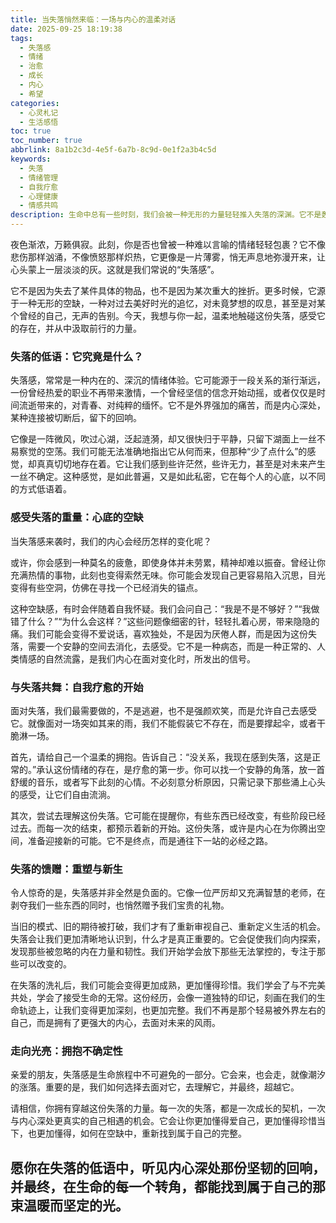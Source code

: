 ```yaml
---
title: 当失落悄然来临：一场与内心的温柔对话
date: 2025-09-25 18:19:38
tags:
  - 失落感
  - 情绪
  - 治愈
  - 成长
  - 内心
  - 希望
categories:
  - 心灵札记
  - 生活感悟
toc: true
toc_number: true
abbrlink: 8a1b2c3d-4e5f-6a7b-8c9d-0e1f2a3b4c5d
keywords:
  - 失落
  - 情绪管理
  - 自我疗愈
  - 心理健康
  - 情感共鸣
description: 生命中总有一些时刻，我们会被一种无形的力量轻轻推入失落的深渊。它不是轰轰烈烈的悲伤，而是一种悄无声息的空缺，一种对过去、对期待、对某个部分的自己无声的告别。这篇文章，想与你一同走入这份失落，感受它的重量，并最终，在它的缝隙中，找到那束属于自己的微光。
---
```


夜色渐浓，万籁俱寂。此刻，你是否也曾被一种难以言喻的情绪轻轻包裹？它不像悲伤那样汹涌，不像愤怒那样炽热，它更像是一片薄雾，悄无声息地弥漫开来，让心头蒙上一层淡淡的灰。这就是我们常说的“失落感”。

它不是因为失去了某件具体的物品，也不是因为某次重大的挫折。更多时候，它源于一种无形的空缺，一种对过去美好时光的追忆，对未竟梦想的叹息，甚至是对某个曾经的自己，无声的告别。今天，我想与你一起，温柔地触碰这份失落，感受它的存在，并从中汲取前行的力量。

### 失落的低语：它究竟是什么？

失落感，常常是一种内在的、深沉的情绪体验。它可能源于一段关系的渐行渐远，一份曾经热爱的职业不再带来激情，一个曾经坚信的信念开始动摇，或者仅仅是时间流逝带来的，对青春、对纯粹的缅怀。它不是外界强加的痛苦，而是内心深处，某种连接被切断后，留下的回响。

它像是一阵微风，吹过心湖，泛起涟漪，却又很快归于平静，只留下湖面上一丝不易察觉的空荡。我们可能无法准确地指出它从何而来，但那种“少了点什么”的感觉，却真真切切地存在着。它让我们感到些许茫然，些许无力，甚至是对未来产生一丝不确定。这种感觉，是如此普遍，又是如此私密，它在每个人的心底，以不同的方式低语着。

### 感受失落的重量：心底的空缺

当失落感来袭时，我们的内心会经历怎样的变化呢？

或许，你会感到一种莫名的疲惫，即使身体并未劳累，精神却难以振奋。曾经让你充满热情的事物，此刻也变得索然无味。你可能会发现自己更容易陷入沉思，目光变得有些空洞，仿佛在寻找一个已经消失的锚点。

这种空缺感，有时会伴随着自我怀疑。我们会问自己：“我是不是不够好？”“我做错了什么？”“为什么会这样？”这些问题像细密的针，轻轻扎着心房，带来隐隐的痛。我们可能会变得不爱说话，喜欢独处，不是因为厌倦人群，而是因为这份失落，需要一个安静的空间去消化，去感受。它不是一种病态，而是一种正常的、人类情感的自然流露，是我们内心在面对变化时，所发出的信号。

### 与失落共舞：自我疗愈的开始

面对失落，我们最需要做的，不是逃避，也不是强颜欢笑，而是允许自己去感受它。就像面对一场突如其来的雨，我们不能假装它不存在，而是要撑起伞，或者干脆淋一场。

首先，请给自己一个温柔的拥抱。告诉自己：“没关系，我现在感到失落，这是正常的。”承认这份情绪的存在，是疗愈的第一步。你可以找一个安静的角落，放一首舒缓的音乐，或者写下此刻的心情。不必刻意分析原因，只需记录下那些涌上心头的感受，让它们自由流淌。

其次，尝试去理解这份失落。它可能在提醒你，有些东西已经改变，有些阶段已经过去。而每一次的结束，都预示着新的开始。这份失落，或许是内心在为你腾出空间，准备迎接新的可能。它不是终点，而是通往下一站的必经之路。

### 失落的馈赠：重塑与新生

令人惊奇的是，失落感并非全然是负面的。它像一位严厉却又充满智慧的老师，在剥夺我们一些东西的同时，也悄然赠予我们宝贵的礼物。

当旧的模式、旧的期待被打破，我们才有了重新审视自己、重新定义生活的机会。失落会让我们更加清晰地认识到，什么才是真正重要的。它会促使我们向内探索，发现那些被忽略的内在力量和韧性。我们开始学会放下那些无法掌控的，专注于那些可以改变的。

在失落的洗礼后，我们可能会变得更加成熟，更加懂得珍惜。我们学会了与不完美共处，学会了接受生命的无常。这份经历，会像一道独特的印记，刻画在我们的生命轨迹上，让我们变得更加深刻，也更加完整。我们不再是那个轻易被外界左右的自己，而是拥有了更强大的内心，去面对未来的风雨。

### 走向光亮：拥抱不确定性

亲爱的朋友，失落感是生命旅程中不可避免的一部分。它会来，也会走，就像潮汐的涨落。重要的是，我们如何选择去面对它，去理解它，并最终，超越它。

请相信，你拥有穿越这份失落的力量。每一次的失落，都是一次成长的契机，一次与内心深处更真实的自己相遇的机会。它会让你更加懂得爱自己，更加懂得珍惜当下，也更加懂得，如何在空缺中，重新找到属于自己的完整。

愿你在失落的低语中，听见内心深处那份坚韧的回响，并最终，在生命的每一个转角，都能找到属于自己的那束温暖而坚定的光。
---